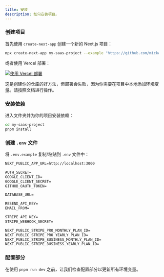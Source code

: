 ```yaml
---
title: 安装
description: 如何安装项目。
---
```


<Steps>

### 创建项目

首先使用 `create-next-app` 创建一个新的 Next.js 项目：

```bash
npx create-next-app my-saas-project --example "https://github.com/mickasmt/next-saas-stripe-starter"
```

或者使用 Vercel 部署：

[![使用 Vercel 部署](https://vercel.com/button)](https://vercel.com/new/clone?repository-url=https%3A%2F%2Fgithub.com%2Fmickasmt%2Fnext-saas-stripe-starter)

<Callout type="warning" twClass="mt-4">
  这是创建你的仓库的好方法，但部署会失败，因为你需要在项目中本地添加环境变量。请按照文档进行操作。
</Callout>

### 安装依赖

进入文件夹并为你的项目安装依赖：

```bash
cd my-saas-project
pnpm install
```

### 创建 `.env` 文件

将 `.env.example` 复制/粘贴到 `.env` 文件中：

```md title=".env"
NEXT_PUBLIC_APP_URL=http://localhost:3000

AUTH_SECRET=
GOOGLE_CLIENT_ID=
GOOGLE_CLIENT_SECRET=
GITHUB_OAUTH_TOKEN=

DATABASE_URL=

RESEND_API_KEY=
EMAIL_FROM=

STRIPE_API_KEY=
STRIPE_WEBHOOK_SECRET=

NEXT_PUBLIC_STRIPE_PRO_MONTHLY_PLAN_ID=
NEXT_PUBLIC_STRIPE_PRO_YEARLY_PLAN_ID=
NEXT_PUBLIC_STRIPE_BUSINESS_MONTHLY_PLAN_ID=
NEXT_PUBLIC_STRIPE_BUSINESS_YEARLY_PLAN_ID=
```

### 配置部分

在使用 `pnpm run dev` 之前，让我们检查配置部分以更新所有环境变量。

</Steps>
